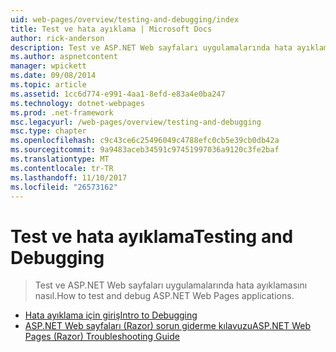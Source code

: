 ```yaml
---
uid: web-pages/overview/testing-and-debugging/index
title: Test ve hata ayıklama | Microsoft Docs
author: rick-anderson
description: Test ve ASP.NET Web sayfaları uygulamalarında hata ayıklamasını nasıl.
ms.author: aspnetcontent
manager: wpickett
ms.date: 09/08/2014
ms.topic: article
ms.assetid: 1cc6d774-e991-4aa1-8efd-e83a4e0ba247
ms.technology: dotnet-webpages
ms.prod: .net-framework
msc.legacyurl: /web-pages/overview/testing-and-debugging
msc.type: chapter
ms.openlocfilehash: c9c43ce6c25496049c4788efc0cb5e39cb0db42a
ms.sourcegitcommit: 9a9483aceb34591c97451997036a9120c3fe2baf
ms.translationtype: MT
ms.contentlocale: tr-TR
ms.lasthandoff: 11/10/2017
ms.locfileid: "26573162"
---
```

<a name="testing-and-debugging"></a><span data-ttu-id="aeb03-103">Test ve hata ayıklama</span><span class="sxs-lookup"><span data-stu-id="aeb03-103">Testing and Debugging</span></span>
====================
> <span data-ttu-id="aeb03-104">Test ve ASP.NET Web sayfaları uygulamalarında hata ayıklamasını nasıl.</span><span class="sxs-lookup"><span data-stu-id="aeb03-104">How to test and debug ASP.NET Web Pages applications.</span></span>


- [<span data-ttu-id="aeb03-105">Hata ayıklama için giriş</span><span class="sxs-lookup"><span data-stu-id="aeb03-105">Intro to Debugging</span></span>](introduction-to-debugging.md)
- [<span data-ttu-id="aeb03-106">ASP.NET Web sayfaları (Razor) sorun giderme kılavuzu</span><span class="sxs-lookup"><span data-stu-id="aeb03-106">ASP.NET Web Pages (Razor) Troubleshooting Guide</span></span>](aspnet-web-pages-razor-troubleshooting-guide.md)
